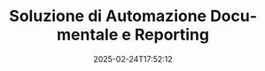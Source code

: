 ---
############################# Static ############################
layout: "family"
date:  2025-02-24T17:52:12
draft: false

product: "Assembly"
product_tag: "assembly"

lang: it

############################# Head ############################
head_title: "API e App per l'Assemblaggio di Documenti per .NET, Java, Node.js di GroupDocs"
head_description: "Ottieni una soluzione di automazione e reporting documentale tutto-in-uno per applicazioni .NET, Java e Node.js. Genera tutti i documenti comuni da modelli personalizzati e dati."

############################# Header ############################
title: "Soluzione di Automazione Documentale e Reporting"
description:  |
  Crea report dettagliati utilizzando modelli e fonti di dati con le nostre app e API multipiattaforma.

  Genera report in formati come Word, Excel, Presentazioni e molti altri utilizzando modelli con markup flessibile.

  Popola grafici, codici a barre, tabelle e altri elementi con dati provenienti da fonti come JSON, XML, CSV, ecc.

############################# Supported Platforms ###############################
supported_platforms:
  enable: true
  head_title: "Scegli la tua piattaforma"
  title: "Indipendenza dalla piattaforma"
  description: "GroupDocs.Assembly è compatibile con i seguenti sistemi operativi e framework:"
  details_link_title: "Scopri di più"

  items:
    # items loop
    - title: ".NET"
      description: GroupDocs.Assembly .NET 
      color: "blue"
      tag: "net"
      link: "/assembly/net/"
      features_link: "https://docs.groupdocs.com/assembly/net/system-requirements/"
      features:
          # features loop
          - rows: "3"
            content: |
                    .NET Framework 2.0 or higher <br> Mono Framework 1.2 or higher
      
          # features loop
          - rows: "4"
            content: |
                    Windows Desktop <br> Windows Server <br> Microsoft Azure <br> Linux
      
          # features loop
          - rows: "3"
            content: |
                    Microsoft Visual Studio <br> Xamarin.Android <br> MonoDevelop
      
          # features loop
          - rows: "1"
            content: |
                    50+ file formats
      

    # items loop
    - title: "Java"
      description: GroupDocs.Assembly Java
      color: "red"
      tag: "java"
      link: "/assembly/java/"
      features_link: "https://docs.groupdocs.com/assembly/java/system-requirements/"
      features:
          # features loop
          - rows: "3"
            content: |
                    Java 7 (1.7) or higher
      
          # features loop
          - rows: "4"
            content: |
                    Windows Desktop <br> Windows Server <br> Linux <br> Mac OS
      
          # features loop
          - rows: "3"
            content: |
                   NetBeans <br> IntelliJ IDEA <br> Eclipse 
      
          # features loop
          - rows: "1"
            content: |
                    50+ file formats

    # items loop
    - title: "Node.js"
      description: GroupDocs.Assembly "Node.js
      color: "green"
      tag: "nodejs-java"
      link: "/assembly/nodejs-java/"
      features_link: "https://docs.groupdocs.com/assembly/nodejs-java/system-requirements/"
      features:
          # features loop
          - rows: "3"
            content: |
                    Node.js 16+ and J2SE 8.0 (1.8)+
      
          # features loop
          - rows: "4"
            content: |
                    Windows <br> Linux <br> Mac OS
      
          # features loop
          - rows: "3"
            content: |
                    Atom <br> Visual Studio Code <br> Qualsiasi altro editor di testo
      
          # features loop
          - rows: "1"
            content: |
                    50+ file formats


############################# Features ###############################
features:
  enable: true
  title: "Caratteristiche principali di GroupDocs.Assembly"
  description: "Questa soluzione ti aiuta a creare report in formati documentali popolari, automaticamente riempiti con i tuoi dati aziendali. Automatizza i tuoi compiti di generazione documentale."

  items:
    # items loop
    - icon: "additional"
      title: "Popola i modelli con i dati"
      content: "Compila report utilizzando dati provenienti da fonti supportate."

    # items loop
    - icon: "manipulate"
      title: "Markup flessibile"
      content: "Aggiungi dati ai documenti in modo personalizzabile."

    # items loop
    - icon: "structure"
      title: "Caratteristiche documentali native"
      content: "Visualizza i dati utilizzando tabelle, grafici e codici a barre."

    # items loop
    - icon: "merge"
      title: "Tutti i formati popolari"
      content: "Supporta tutti i formati documentali comunemente utilizzati."

############################# Code samples ############################
code_samples:
  enable: true
  title: "Genera report ben personalizzati"
  description: "GroupDocs.Assembly esempi di codice"
  items:
    # code sample loop
    - title: "Utilizzo di Codici a Barre Generati"
      content: |
       GroupDocs.Assembly consente il markup dei codici a barre nei modelli di report. Durante la creazione di un report, un codice a barre viene generato in base al markup e ai dati forniti. Specifica il percorso del modello contenente il testo, gli oggetti dati e il markup. Specifica anche la fonte dei dati per riempire il codice a barre con il contenuto.
      samples:
        - language: "C#"
          color: "blue"
          content: |
            ```csharp {style=abap}   
            // Crea un'istanza della classe DocumentAssembler
            DocumentAssembler assembler = new DocumentAssembler();

            //Specifica il percorso del modello
            var tmp_path = "barcode_template.docx";

            //Specifica il percorso per il documento di risultato
            var res_path = "result.docx";

            //Crea un'istanza della fonte dati
            var data = new DataSourceInfo(DataLayer.GetCustomerData(), "customer");

            //Chiama AssembleDocument per generare il report
            assembler.AssembleDocument(tmp_path, res_path, data);

            ```
        - language: "Java"
          color: "red"
          content: |
            ```java {style=abap}   
            // Crea un'istanza della classe DocumentAssembler
            DocumentAssembler assembler = new DocumentAssembler();
            
            //Specifica il percorso del modello
            String tmp_path = "barcode_template.docx";

            //Specifica il percorso per il documento di risultato
            String res_path = "result.docx";

            //Crea un'istanza della fonte dati
            DataSourceInfo data = new DataSourceInfo(new DataStorage(), null);

            // Chiama AssembleDocument per generare il report
            assembler.assembleDocument(tmp_path, res_path, data);

            ```
        - language: "TypeScript"
          color: "green"
          content: |
            ```javascript {style=abap}   
            const assemblyLib = require('@groupdocs/groupdocs.assembly');

            // Crea un'istanza della classe DocumentAssembler
            const assembler = new assemblyLib.DocumentAssembler();
            
            //Specifica il percorso del modello
            const tmp_path = "barcode_template.docx";

            //Specifica il percorso per il documento di risultato
            const res_path = "result.docx";

            //Crea un'istanza della fonte dati
            const data = new assemblyLib.DataSourceInfo(new assemblyLib.DataStorage(), null);

            // Chiama AssembleDocument per generare il report
            assembler.assembleDocument(tmp_path, res_path, data);

            ```


############################# Supported Formats ###############################
formats:
  enable: true
  title: "Supporta più di 50 formati di file"
  description: "GroupDocs.Assembly lavora praticamente con tutti i formati di file popolari"

############################# Metrics ###############################
metrics:
  enable: true
  title: "Statistiche del nostro prodotto"
  description: "Esplora le metriche del prodotto per ottenere informazioni sui nostri progressi, impatti e crescita."

  items:
    # items loop
    - number: "50+"
      title: "Formati Supportati"
      content: "Supportiamo oltre 50 dei formati documentali più utilizzati."

    # items loop
    - number: "650k"
      title: "Download NuGet"
      content: "GroupDocs.Assembly per .NET è una libreria popolare con oltre 650.000 download su NuGet."

    # items loop
    - number: "18k"
      title: "Download Maven"
      content: "Gli sviluppatori Java hanno scaricato GroupDocs.Assembly su Maven oltre 18.000 volte."

    # items loop
    - number: "150+"
      title: "Clienti Soddisfatti"
      content: "I nostri prodotti sono affidati da sviluppatori individuali e da aziende leader in tutto il mondo per creare soluzioni innovative."


############################# Customers ###############################
customers:
  enable: true
  title: "I Nostri Clienti Soddisfatti"
  description: "Le librerie di GroupDocs sono utilizzate da alcuni dei marchi più rinomati e rispettati a livello globale."

  items:
    # items loop
    - title: "BenQ Corporation"
      logo: "benq"
      
    # items loop
    - title: "Nasdaq Stock Market"
      logo: "nasdaq"
      
    # items loop
    - title: "AT&T Inc."
      logo: "att"
      
    # items loop
    - title: "Customer logo AstraZeneca"
      logo: "astrazeneca"
      
    # items loop
    - title: "Central Bank of Argentina"
      logo: "argentinacentralbank"
      
    # items loop
    - title: "Roche Holding AG"
      logo: "roche"
      
    # items loop
    - title: "Capita"
      logo: "capita"
      
    # items loop
    - title: "Axa S.A."
      logo: "axa"
      
    # items loop
    - title: "Instructure Inc."
      logo: "instructure"
      
    # items loop
    - title: "Wipro"
      logo: "wipro"


############################# Actions ###############################
actions:
  enable: true
  title: "Pronto per Cominciare?"
  description: "Testa le funzionalità di GroupDocs.Assembly gratuitamente sulla tua piattaforma."

  items:
    # items loop
    - title: ".NET"
      color: "blue"
      link: "/assembly/net/"

    # items loop
    - title: "Java"
      color: "red"
      link: "/assembly/java/"

    # items loop
    - title: "Node.js via Java"
      color: "green"
      link: "/assembly/nodejs-java/"

############################# FAQ ###############################
faq:
  enable: true
  title: "Domande Frequenti"
  description: "Esplora le nostre Domande Frequenti."

  items:
    # items loop
    - question: "Richiede GroupDocs.Assembly librerie esterne per la composizione dei documenti?"
      answer: "No, GroupDocs.Assembly funziona in modo indipendente e non richiede librerie di terzi come Adobe Acrobat o Microsoft Office."

    # items loop
    - question: "Posso testare le funzionalità di GroupDocs.Assembly prima di acquistare?"
      answer: "Sì, puoi! GroupDocs.Assembly offre una prova gratuita. Installala ed esplora le sue funzionalità. La versione di prova aggiunge 'badge di prova' ai tuoi documenti e elabora solo le prime 3 pagine. Per l'esperienza completa, ottieni una licenza temporanea gratuita di 30 giorni per accedere a tutte le funzionalità. Maggiori dettagli sono disponibili sotto [licenza temporanea](https://purchase.groupdocs.com/temporary-license/)."

    # items loop
    - question: "Quali tipi di licenze sono disponibili?"
      answer: "Cerchi una licenza GroupDocs.Assembly? Offriamo diverse opzioni per soddisfare le tue esigenze. Scegli in base alle dimensioni del tuo team, posizione di distribuzione (ufficio singolo o remoto) e se desideri condividere l'SDK/API con i clienti per la distribuzione. In alternativa, scegli una licenza di utilizzo mensile con piani tariffari basati sull'uso: paga solo per ciò che utilizzi. Scopri l'opzione migliore per te nella sezione [prezzi](https://purchase.groupdocs.com/pricing/assembly/net/)."

############################# Cloud Links ###############################
cloud_links:
  enable: true
  title: "API Low-Code di GroupDocs.Assembly"
  description: "Genera documenti utilizzando la tua applicazione attraverso la nostra API REST basata su cloud."
  
  items:
    # items loop
    - title: "GroupDocs.Assembly Cloud for cURL"
      content: "Utilizza l'API RESTful cURL per aggiungere dati a Word, Excel, PowerPoint e a molti altri modelli."
      icon: "groupdocs_assembly-for-curl"
      link: "https://products.groupdocs.cloud/assembly/curl"

    # items loop
    - title: "GroupDocs.Assembly Cloud for .NET"
      content: "Migliora le tue applicazioni .NET generando report attraverso il Cloud SDK. Visualizza i dati aziendali nel tuo formato personalizzato."
      icon: "groupdocs_assembly-for-net"
      link: "https://products.groupdocs.cloud/assembly/net"

    # items loop
    - title: "GroupDocs.Assembly Cloud for Java"
      content: "Il SDK di GroupDocs.Assembly offre diverse opzioni per le applicazioni Java per generare vari tipi di documenti."
      icon: "groupdocs_assembly-for-java"
      link: "https://products.groupdocs.cloud/assembly/java"

############################# App links ###############################
app_links:
  enable: true
  title: "Web Apps di GroupDocs.Assembly"
  description: "GroupDocs.Assembly offre un'applicazione web gratuita per generare documenti. Puoi elaborare più di 50 formati di file popolari direttamente nel tuo browser, GRATIS."

  items:
    # items loop
    - title: "GroupDocs.Assembly Total"
      content: "Genera report in Excel, Word, PowerPoint e in molti altri tipi di file direttamente dal tuo browser web."
      icon: "groupdocs_watermark-app"
      link: "https://products.groupdocs.app/assembly/total"

    # items loop
    - title: "GroupDocs.Assembly Word"
      content: "Crea documenti Microsoft Word da modelli e fonti di dati."
      icon: "groupdocs_words-app"
      link: "https://products.groupdocs.app/assembly/docx"

    # items loop
    - title: "GroupDocs.Assembly Excel"
      content: "Carica un modello e una fonte di dati per generare report Excel gratuitamente."
      icon: "groupdocs_pdf-app"
      link: "https://products.groupdocs.app/assembly/xlsx"


      


---